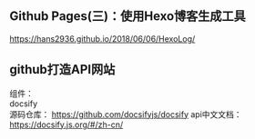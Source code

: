 ## Github Pages(三)：使用Hexo博客生成工具  
https://hans2936.github.io/2018/06/06/HexoLog/  

## github打造API网站  
组件：  
docsify  
源码仓库：
https://github.com/docsifyjs/docsify
api中文文档：
https://docsify.js.org/#/zh-cn/